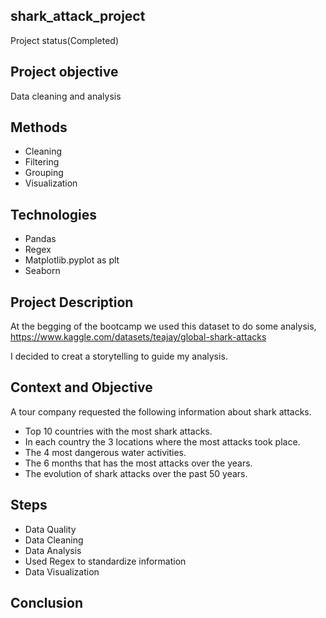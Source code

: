 ## shark_attack_project
 Project status(Completed)
 
## Project objective
  Data cleaning and analysis 

## Methods
  - Cleaning
  - Filtering
  - Grouping
  - Visualization
  
## Technologies 
  - Pandas
  - Regex
  - Matplotlib.pyplot as plt
  - Seaborn
  
## Project Description
   At the begging of the bootcamp we used this dataset to do some analysis, https://www.kaggle.com/datasets/teajay/global-shark-attacks
  
   I decided to creat a storytelling to guide my analysis.
   
## Context and Objective
      
   A tour company requested the following information about shark attacks.
    
   - Top 10 countries with the most shark attacks.
   - In each country the 3 locations where the most attacks took place.
   - The 4 most dangerous water activities.
   - The 6 months that has the most attacks over the years.
   - The evolution of shark attacks over the past 50 years.
       
## Steps
    
   - Data Quality 
   - Data Cleaning
   - Data Analysis 
   - Used Regex to standardize information
   - Data Visualization

## Conclusion











  

  
